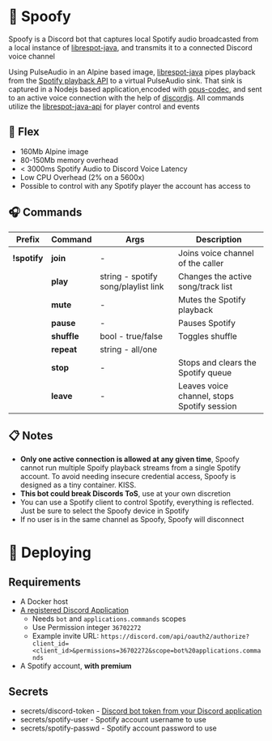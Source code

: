# :whale2: Spoofy

Spoofy is a Discord bot that captures local Spotify audio broadcasted from a local instance of [librespot-java](https://github.com/librespot-org/librespot-java), and transmits it to a connected Discord voice channel

Using PulseAudio in an Alpine based image, [librespot-java](https://github.com/librespot-org/librespot-java) pipes playback from the [Spotify playback API](https://developer.spotify.com/documentation/web-playback-sdk/) to a virtual PulseAudio sink. That sink is captured in a Nodejs based application,encoded with [opus-codec](https://opus-codec.org/), and sent to an active voice connection with the help of [discordjs](https://discord.js.org/#/). All commands utilize the [librespot-java-api](https://github.com/librespot-org/librespot-java/tree/dev/api) for player control and events

## :fox_face: Flex

- 160Mb Alpine image
- 80-150Mb memory overhead
- < 3000ms Spotify Audio to Discord Voice Latency
- Low CPU Overhead (2% on a 5600x)
- Possible to control with any Spotify player the account has access to

## :headphones: Commands

| Prefix       | Command     | Args                                | Description                                 |
| ------------ | ----------- | ----------------------------------- | ------------------------------------------- |
| **!spotify** | **join**    | -                                   | Joins voice channel of the caller           |
|              | **play**    | string - spotify song/playlist link | Changes the active song/track list          |
|              | **mute**    | -                                   | Mutes the Spotify playback                  |
|              | **pause**   | -                                   | Pauses Spotify                              |
|              | **shuffle** | bool - true/false                   | Toggles shuffle                             |
|              | **repeat**  | string - all/one                    |                                             |
|              | **stop**    | -                                   | Stops and clears the Spotify queue          |
|              | **leave**   | -                                   | Leaves voice channel, stops Spotify session |

## :clipboard: Notes

- **Only one active connection is allowed at any given time**, Spoofy cannot run multiple Spoify playback streams from a single Spotify account. To avoid needing insecure credential access, Spoofy is designed as a tiny container. KISS.
- **This bot could break Discords ToS**, use at your own discretion
- You can use a Spotify client to control Spotify, everything is reflected. Just be sure to select the Spoofy device in Spotify
- If no user is in the same channel as Spoofy, Spoofy will disconnect

# :whale: Deploying

## Requirements

- A Docker host
- [A registered Discord Application](https://github.com/reactiflux/discord-irc/wiki/Creating-a-discord-bot-&-getting-a-token)
  - Needs `bot` and `applications.commands` scopes
  - Use Permission integer `36702272`
  - Example invite URL: `https://discord.com/api/oauth2/authorize?client_id=<client_id>&permissions=36702272&scope=bot%20applications.commands`
- A Spotify account, **with premium**

## Secrets

- secrets/discord-token - [Discord bot token from your Discord application](https://github.com/reactiflux/discord-irc/wiki/Creating-a-discord-bot-&-getting-a-token)
- secrets/spotify-user - Spotify account username to use
- secrets/spotify-passwd - Spotify account password to use
